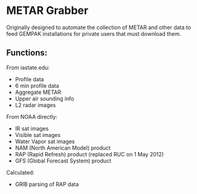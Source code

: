 METAR Grabber
=============

Originally designed to automate the collection of METAR and other data to
feed GEMPAK installations for private users that must download them.

Functions:
----------

From iastate.edu:

* Profile data
* 6 min profile data
* Aggregate METAR
* Upper air sounding info
* L2 radar images

From NOAA directly:

* IR sat images
* Visible sat images
* Water Vapor sat images
* NAM (North American Model) product
* RAP (Rapid Refresh) product (replaced RUC on 1 May 2012)
* GFS (Global Forecast System) product

Calculated:

* GRIB parsing of RAP data
